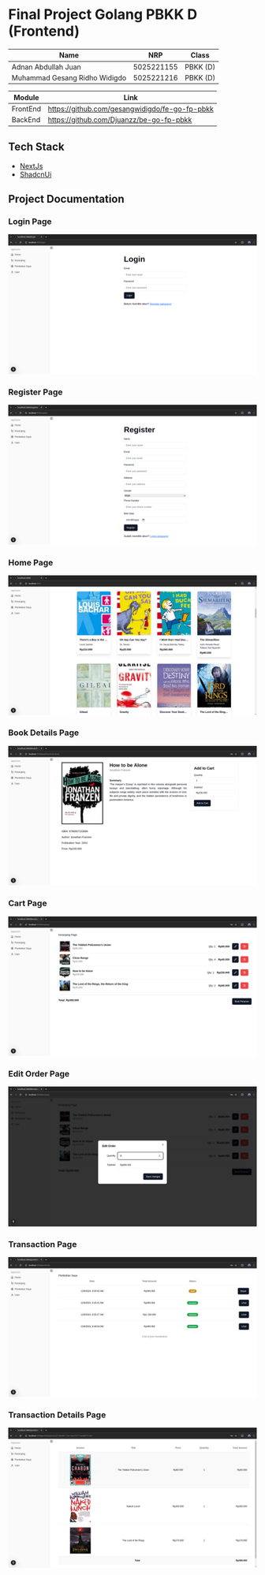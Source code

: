 # Final Project Golang PBKK D (Frontend)

| Name                          | NRP        | Class    |
| ----------------------------- | ---------- | -------- |
| Adnan Abdullah Juan           | 5025221155 | PBKK (D) |
| Muhammad Gesang Ridho Widigdo | 5025221216 | PBKK (D) |

| Module   | Link                                           |
| -------- | ---------------------------------------------- |
| FrontEnd | https://github.com/gesangwidigdo/fe-go-fp-pbkk |
| BackEnd  | https://github.com/Djuanzz/be-go-fp-pbkk       |

## Tech Stack

- [NextJs](https://nextjs.org/)
- [ShadcnUi](https://ui.shadcn.com/)

## Project Documentation

### Login Page

![login](public/login.png)

### Register Page

![register](public/register.png)

### Home Page

![home](public/home.png)

### Book Details Page

![bookdetail](public/bookdetail.png)

### Cart Page

![keranjang](public/keranjang.png)

### Edit Order Page

![editorder](public/editorder.png)

### Transaction Page

![transaksi](public/transaksi.png)

### Transaction Details Page

![detailtransaksi](public/detailtransaksi.png)

